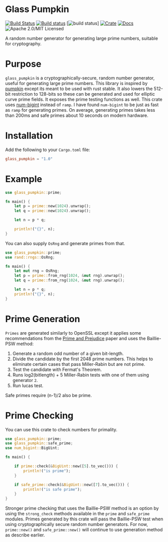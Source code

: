 # Glass Pumpkin

[![Build Status](https://travis-ci.org/mikelodder7/glass_pumpkin.svg?branch=master)](https://travis-ci.org/mikelodder7/glass_pumpkin)
[![Build status](https://ci.appveyor.com/api/projects/status/1htmp82mdvmfjjap?svg=true)](https://ci.appveyor.com/project/mikelodder7/glass-pumpkin)
[![build status](https://gitlab.com/mikelodder7/glass_pumpkin/badges/master/pipeline.svg)]
[![Crate][crate-image]][crate-link]
[![Docs][docs-image]][docs-link]
![Apache 2.0/MIT Licensed][license-image]

A random number generator for generating large prime numbers, suitable for cryptography.

# Purpose
`glass_pumpkin` is a cryptographically-secure, random number generator, useful for generating large prime numbers.
This library is inspired by [pumpkin](https://github.com/zcdziura/pumpkin) except its meant to be used with rust stable.
It also lowers the 512-bit restriction to 128-bits so these can be generated and used for elliptic curve prime fields.
It exposes the prime testing functions as well.
This crate uses [num-bigint](https://crates.io/crates/num-bigint) instead of `ramp`. I have found
`num-bigint` to be just as fast as `ramp` for generating primes. On average, generating primes takes less
than 200ms and safe primes about 10 seconds on modern hardware.

# Installation
Add the following to your `Cargo.toml` file:
```toml
glass_pumpkin = "1.0"
```

# Example
```rust
use glass_pumpkin::prime;

fn main() {
    let p = prime::new(1024).unwrap();
    let q = prime::new(1024).unwrap();

    let n = p * q;

    println!("{}", n);
}
```

You can also supply `OsRng` and generate primes from that.
```rust
use glass_pumpkin::prime;
use rand::rngs::OsRng;

fn main() {
    let mut rng = OsRng;
    let p = prime::from_rng(1024, &mut rng).unwrap();
    let q = prime::from_rng(1024, &mut rng).unwrap();

    let n = p * q;
    println!("{}", n);
}
```

# Prime Generation

`Primes` are generated similarly to OpenSSL except it applies some recommendations from the [Prime and Prejudice](https://eprint.iacr.org/2018/749.pdf) paper and uses
the Baillie-PSW method:

1. Generate a random odd number of a given bit-length.
1. Divide the candidate by the first 2048 prime numbers. This helps to
    eliminate certain cases that pass Miller-Rabin but are not prime.
1. Test the candidate with Fermat's Theorem.
1. Runs log2(bitlength) + 5 Miller-Rabin tests with one of them using generator `2`.
1. Run lucas test.

Safe primes require (n-1)/2 also be prime.

# Prime Checking

You can use this crate to check numbers for primality.
```rust
use glass_pumpkin::prime;
use glass_pumpkin::safe_prime;
use num_bigint::BigUint;

fn main() {

    if prime::check(&BigUint::new([5].to_vec())) {
        println!("is prime");
    }

    if safe_prime::check(&BigUint::new([7].to_vec())) {
        println!("is safe prime");
    }
}
```

Stronger prime checking that uses the Baillie-PSW method is an option
by using the `strong_check` methods available in the `prime` and `safe_prime`
modules. Primes generated by this crate will pass the Baillie-PSW
test when using cryptographically secure random number generators. For now,
`prime::new()` and `safe_prime::new()` will continue to use generation
method as describe earlier.

[//]: # (badges)

[crate-image]: https://img.shields.io/crates/v/glass_pumpkin.svg
[crate-link]: https://crates.io/crates/glass_pumpkin
[docs-image]: https://docs.rs/glass_pumpkin/badge.svg
[docs-link]: https://docs.rs/glass_pumpkin/
[license-image]: https://img.shields.io/badge/license-Apache2.0/MIT-blue.svg
